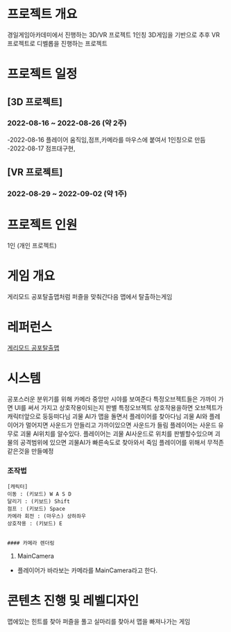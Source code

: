 # 프로젝트 개요
경일게임아카데미에서 진행하는 3D/VR 프로젝트
1인칭 3D게임을 기반으로 추후 VR 프로젝트로 디벨롭을 진행하는 프로젝트

# 프로젝트 일정
## [3D 프로젝트]
### 2022-08-16 ~ 2022-08-26 (약 2주)
-2022-08-16 플레이어 움직임,점프,카메라를 마우스에 붙여서 1인칭으로 만듬
-2022-08-17 점프대구현,

## [VR 프로젝트]
### 2022-08-29 ~ 2022-09-02 (약 1주)

# 프로젝트 인원
1인 (개인 프로젝트)

# 게임 개요
 게리모드 공포탈출맵처럼 퍼즐을 맞춰간다음 맵에서 탈출하는게임 


# 레퍼런스
[게리모드 공포탈출맵](https://www.youtube.com/watch?v=ndSGjSgw_wA)

# 시스템

공포스러운 분위기를 위해 카메라 중앙만 시야를 보여준다
특정오브젝트들은 가까이 가면 UI를 써서 가지고 상호작용이되는지 판별
특정오브젝트 상호작용을하면 오브젝트가 캐릭터앞으로 둥둥떠다님
괴물 AI가 맵을 돌면서 플레이어를 찾아다님 
괴물 AI와 플레이어가 멀어지면 사운드가 안들리고 가까이있으면 사운드가 들림
플레이어는 사운드 유무로 괴물 AI위치를 알수있다.
플레이어는 괴물 AI사운드로 위치를 판별할수있으며 괴물의 공격범위에 있으면 괴물AI가 빠른속도로 찾아와서 죽임
플레이어를 위해서 무적존같은것을 만들예정



### 조작법
```
[캐릭터]
이동 : (키보드) W A S D
달리기 : (키보드) Shift
점프 : (키보드) Space
카메라 회전 : (마우스) 상하좌우
상호작용 : (키보드) E


#### 카메라 렌더링
```
1) MainCamera
- 플레이어가 바라보는 카메라를 MainCamera라고 한다.


# 콘텐츠 진행 및 레벨디자인

맵에있는 힌트를 찾아 퍼즐을 풀고 실마리를 찾아서 맵을 빠져나가는 게임



